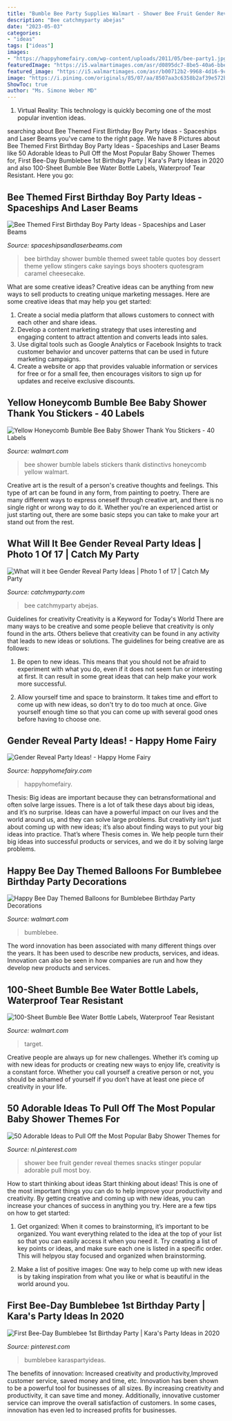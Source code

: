 ```yaml
---
title: "Bumble Bee Party Supplies Walmart - Shower Bee Fruit Gender Reveal Themes Snacks Stinger Popular Adorable Pull Most Boy"
description: "Bee catchmyparty abejas"
date: "2023-05-03"
categories:
- "ideas"
tags: ["ideas"]
images:
- "https://happyhomefairy.com/wp-content/uploads/2011/05/bee-party1.jpg"
featuredImage: "https://i5.walmartimages.com/asr/d0895dc7-8be5-40a6-bbe4-bc72363c2d8d_1.863fe71e6d8c87a41d21a2832c0ed0ec.jpeg"
featured_image: "https://i5.walmartimages.com/asr/b00712b2-9968-4d16-9c72-c184d7037ea3.73ebe349292de1bfbc83ac91aad69725.jpeg"
image: "https://i.pinimg.com/originals/85/07/aa/8507aa3c6358b2af39e572bc73508cd7.png"
ShowToc: true
author: "Ms. Simone Weber MD"
---
```



1. Virtual Reality: This technology is quickly becoming one of the most popular invention ideas.

	

		
searching about Bee Themed First Birthday Boy Party Ideas - Spaceships and Laser Beams you've came to the right page. We have 8 Pictures about Bee Themed First Birthday Boy Party Ideas - Spaceships and Laser Beams like 50 Adorable Ideas to Pull Off the Most Popular Baby Shower Themes for, First Bee-Day Bumblebee 1st Birthday Party | Kara&#039;s Party Ideas in 2020 and also 100-Sheet Bumble Bee Water Bottle Labels, Waterproof Tear Resistant. Here you go:
		
    
## Bee Themed First Birthday Boy Party Ideas - Spaceships And Laser Beams

<img loading=lazy src="https://spaceshipsandlaserbeams.com/wp-content/uploads/2013/05/Boys-Bumble-Bee-Birthday-Party-Food-Caramel-Chocolate-shooters.jpg" onerror="this.onerror=null;this.src='https://tse3.mm.bing.net/th?id=OIP.idmgl9wkcjZiLWYJz_MoGAHaLH&amp;pid=15.1';" alt="Bee Themed First Birthday Boy Party Ideas - Spaceships and Laser Beams">

_Source: spaceshipsandlaserbeams.com_

>bee birthday shower bumble themed sweet table quotes boy dessert theme yellow stingers cake sayings boys shooters quotesgram caramel cheesecake. 

	

What are some creative ideas?
Creative ideas can be anything from new ways to sell products to creating unique marketing messages. Here are some creative ideas that may help you get started: 
1. Create a social media platform that allows customers to connect with each other and share ideas. 
2. Develop a content marketing strategy that uses interesting and engaging content to attract attention and converts leads into sales. 
3. Use digital tools such as Google Analytics or Facebook Insights to track customer behavior and uncover patterns that can be used in future marketing campaigns. 
4. Create a website or app that provides valuable information or services for free or for a small fee, then encourages visitors to sign up for updates and receive exclusive discounts.

    
## Yellow Honeycomb Bumble Bee Baby Shower Thank You Stickers - 40 Labels

<img loading=lazy src="https://i5.walmartimages.com/asr/99a1c52e-b0ac-4305-b906-552bc7b27732.f2f491cfc9151b5e7de7764751b6231e.jpeg" onerror="this.onerror=null;this.src='https://tse1.mm.bing.net/th?id=OIP.Ka7CYvkWbKSovdJn_x3CBQHaHa&amp;pid=15.1';" alt="Yellow Honeycomb Bumble Bee Baby Shower Thank You Stickers - 40 Labels">

_Source: walmart.com_

>bee shower bumble labels stickers thank distinctivs honeycomb yellow walmart. 

	

Creative art is the result of a person's creative thoughts and feelings. This type of art can be found in any form, from painting to poetry. There are many different ways to express oneself through creative art, and there is no single right or wrong way to do it. Whether you're an experienced artist or just starting out, there are some basic steps you can take to make your art stand out from the rest.

    
## What Will It Bee Gender Reveal Party Ideas | Photo 1 Of 17 | Catch My Party

<img loading=lazy src="https://photos-cdn.catchmyparty.com/PL/photos/0254/6286/img_20190810_221133_968.jpg" onerror="this.onerror=null;this.src='https://tse3.mm.bing.net/th?id=OIP.YL-t-9_GSYH06w38oKU-bAHaHa&amp;pid=15.1';" alt="What will it bee Gender Reveal Party Ideas | Photo 1 of 17 | Catch My Party">

_Source: catchmyparty.com_

>bee catchmyparty abejas. 

	

Guidelines for creativity
Creativity is a Keyword for Today's World
There are many ways to be creative and some people believe that creativity is only found in the arts. Others believe that creativity can be found in any activity that leads to new ideas or solutions. The guidelines for being creative are as follows:

1. Be open to new ideas. This means that you should not be afraid to experiment with what you do, even if it does not seem fun or interesting at first. It can result in some great ideas that can help make your work more successful.

2. Allow yourself time and space to brainstorm. It takes time and effort to come up with new ideas, so don't try to do too much at once. Give yourself enough time so that you can come up with several good ones before having to choose one.


    
## Gender Reveal Party Ideas! - Happy Home Fairy

<img loading=lazy src="https://happyhomefairy.com/wp-content/uploads/2011/05/bee-party1.jpg" onerror="this.onerror=null;this.src='https://tse1.mm.bing.net/th?id=OIP.MiuLk0X_PvZfN0wcSim2MgHaFj&amp;pid=15.1';" alt="Gender Reveal Party Ideas! - Happy Home Fairy">

_Source: happyhomefairy.com_

>happyhomefairy. 

	

Thesis: Big ideas are important because they can betransformational and often solve large issues.
There is a lot of talk these days about big ideas, and it’s no surprise. Ideas can have a powerful impact on our lives and the world around us, and they can solve large problems. But creativity isn’t just about coming up with new ideas; it’s also about finding ways to put your big ideas into practice. That’s where Thesis comes in. We help people turn their big ideas into successful products or services, and we do it by solving large problems.

    
## Happy Bee Day Themed Balloons For Bumblebee Birthday Party Decorations

<img loading=lazy src="https://i5.walmartimages.com/asr/d0895dc7-8be5-40a6-bbe4-bc72363c2d8d_1.863fe71e6d8c87a41d21a2832c0ed0ec.jpeg" onerror="this.onerror=null;this.src='https://tse1.mm.bing.net/th?id=OIP.Yijgv_GMcHHK8Or-q3rvMgHaHa&amp;pid=15.1';" alt="Happy Bee Day Themed Balloons for Bumblebee Birthday Party Decorations">

_Source: walmart.com_

>bumblebee. 

	

The word innovation has been associated with many different things over the years. It has been used to describe new products, services, and ideas. Innovation can also be seen in how companies are run and how they develop new products and services.

    
## 100-Sheet Bumble Bee Water Bottle Labels, Waterproof Tear Resistant

<img loading=lazy src="https://i5.walmartimages.com/asr/b00712b2-9968-4d16-9c72-c184d7037ea3.73ebe349292de1bfbc83ac91aad69725.jpeg" onerror="this.onerror=null;this.src='https://tse1.mm.bing.net/th?id=OIP.XBtbj5qyRZZGf7dP8rZ2nQHaHa&amp;pid=15.1';" alt="100-Sheet Bumble Bee Water Bottle Labels, Waterproof Tear Resistant">

_Source: walmart.com_

>target. 

	

Creative people are always up for new challenges. Whether it’s coming up with new ideas for products or creating new ways to enjoy life, creativity is a constant force. Whether you call yourself a creative person or not, you should be ashamed of yourself if you don’t have at least one piece of creativity in your life.

    
## 50 Adorable Ideas To Pull Off The Most Popular Baby Shower Themes For

<img loading=lazy src="https://i.pinimg.com/originals/85/07/aa/8507aa3c6358b2af39e572bc73508cd7.png" onerror="this.onerror=null;this.src='https://tse2.mm.bing.net/th?id=OIP.V2WJQ4VibbLv44-x72KdigHaLH&amp;pid=15.1';" alt="50 Adorable Ideas to Pull Off the Most Popular Baby Shower Themes for">

_Source: nl.pinterest.com_

>shower bee fruit gender reveal themes snacks stinger popular adorable pull most boy. 

	

How to start thinking about ideas
Start thinking about ideas! This is one of the most important things you can do to help improve your productivity and creativity. By getting creative and coming up with new ideas, you can increase your chances of success in anything you try. Here are a few tips on how to get started:
1. Get organized: When it comes to brainstorming, it’s important to be organized. You want everything related to the idea at the top of your list so that you can easily access it when you need it. Try creating a list of key points or ideas, and make sure each one is listed in a specific order. This will helpyou stay focused and organized when brainstorming.

2. Make a list of positive images: One way to help come up with new ideas is by taking inspiration from what you like or what is beautiful in the world around you.

    
## First Bee-Day Bumblebee 1st Birthday Party | Kara&#039;s Party Ideas In 2020

<img loading=lazy src="https://i.pinimg.com/originals/60/9c/a0/609ca036c0adfbf717a834e90231fa05.jpg" onerror="this.onerror=null;this.src='https://tse2.mm.bing.net/th?id=OIP.EZ8Gtjiu5zNY-e8UGeQ7SAHaLH&amp;pid=15.1';" alt="First Bee-Day Bumblebee 1st Birthday Party | Kara&#039;s Party Ideas in 2020">

_Source: pinterest.com_

>bumblebee karaspartyideas. 

	

The benefits of innovation: Increased creativity and productivity,Improved customer service, saved money and time, etc.
Innovation has been shown to be a powerful tool for businesses of all sizes. By increasing creativity and productivity, it can save time and money. Additionally, innovative customer service can improve the overall satisfaction of customers. In some cases, innovation has even led to increased profits for businesses.

